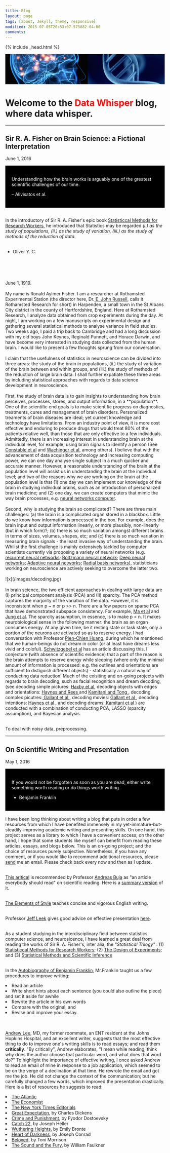 ```yaml
---
title: Blog
layout: page
tags: [about, Jekyll, theme, responsive]
modified: 2015-07-05T20:53:07.573882-04:00
comments:
---
```

{% include _head.html %}

![x](/images/data_speak.jpg)
<br />

# Welcome to the <span style="color:red">Data Whisper  </span> blog, where data whisper.
<hr>


<h2>Sir R. A. Fisher on Brain Science: a Fictional Interpretation</h2>

June 1, 2016

<div style="background-color:black; color:white; padding:20px;">

<p>Understanding how the brain works is arguably one of the greatest scientific challenges of our time.</p>

– Alivisatos et al.

</div> 

<br> In the introductory of Sir R. A. Fisher's epic book [Statisticcal Methods for Research Workers](/files/Fisher_1.pdf), he introduced that Statistics may be regarded <i>(i.) as the study of populations, (ii.) as the study of variation, (iii.) as the study of methods of the reduction of data.</i>
<br/>
<br> 
- Oliver Y. C.
<br/>
<br/>
<br/>


<br> 
June 1, 1919.
<br/>

<br>
My name is Ronald Aylmer Fisher. I am a researcher at Rothamsted Experimental Station (the director here, Dr.<a href="https://en.wikipedia.org/wiki/E._John_Russell"> E. John Russell</a>, calls it Rothamsted Research for short) in Harpenden, a small town in the St Albans City district in the county of Hertfordshire, England. Here at Rothamsted Research, I analyze data obtained from crop experiments during the day. At night, I am working on a few manuscripts on experimental design and gathering several statistical methods to analyse variance in field studies. Two weeks ago, I paid a trip back to Cambridge and had a long discussion with my old boys John Keynes, Reginald Punnett, and Horace Darwin, and have become very interested in studying data collected from the human brain. I would like to present a few thoughts sprung from our conversation. 
<br/>

<br>
I claim that the usefulness of statistics in neuroscience can be divided into three areas: the study of the brain in populations, (ii.) the study of variation of the brain between and within groups, and (iii.) the study of methods of the reduction of large brain data. I shall further expatiate these three areas by including statistical approaches with regards to data science development in neuroscience.
<br/>

<br> 
First, the study of brain data is to gain insights to understanding how brain perceives, processes, stores, and output information, in a **population**. One of the scientific end goals is to make scientific progress on diagnostics, treatments, cures and management of brain disorders. Personalized treaments of brain diseases are ideal; yet current knowledge and technology have limitations. From an industry point of view, it is more cost effective and enduring to produce drugs that would treat 80% of the patients relative well, than those that are only effective to a few individuals. Admittedly, there is an increasing interest in understanding brain at the individual level, for example, using brain signals to identify a person (See  <a href="http://www.nature.com/neuro/journal/v18/n11/abs/nn.4135.html"> Constable et al</a> and <a href="http://www.ncbi.nlm.nih.gov/pmc/articles/PMC4216735/pdf/nihms-637906.pdf"> Wachinger et al</a>, among others). I believe that with the advancement of data acquisition technology and increasing computing power, we can one day analyse single subject in a much quicker and accurate manner. However, a reasonable understanding of the brain at the population level will assist us in understanding the brain at the individual level; and two of the reasons why we are working on the brain at the population level is that (1) one day we can implement our knowledge of the brain in studying individual brains, such as an introduction of personalized brain medicine; and (2) one day, we can create computers that mimic the way brain processes, e.g. <a href="http://www.nature.com/nature/journal/v529/n7587/full/nature16961.html"> neural networks computer</a>.
<br/>

<br> 
Second, why is studying the brain so complicated? There are three main challenges: (a) the brain is a complicated organ stored in a blackbox. Little do we know how information is processed in the box. For example, does the brain input and output information linearly, or more plausibly, non-linearly (but in which form)?; (b) there is so much variation amongst different brains in terms of sizes, volumes, shapes, etc; and (c) there is so much variation in measuring brain signals - the least invasive way of understanding the brain. Whilist the first challenge is mainly extensively tackled by computer scientists currently via proposing a variety of neural networks (e.g. <a href="https://en.wikipedia.org/wiki/Recurrent_neural_network">recurrent neural networks</a>; <a href="https://en.wikipedia.org/wiki/Boltzmann_machine">Boltzmann neural network</a>; <a href="https://en.wikipedia.org/wiki/Deep_learning#Deep_neural_networks">Deep neural networks</a>; <a href="http://www.sciencedirect.com/science/article/pii/S0169207004001116">Adaptive neural networks</a>; <a href="https://en.wikipedia.org/wiki/Radial_basis_function_network">Radial basis networks</a>), statisticians working on neuroscience are actively seeking to overcome the latter two.
<br/> 

<br>
![x](/images/decoding.jpg)
<br/> 

<br> 
In brain science, the two efficient approaches in dealing with large data are (I) principal component analysis (PCA) and (II) sparcity. The PCA method captures the marjority of the variation of the data. However, it is inconsistent when p ~ n or p >> n. There are a few papers on sparse PCA that have demonstrated subspace consistency. For example, <a href="http://projecteuclid.org/download/pdfview_1/euclid.aos/1368018173">Ma et al</a> and <a href="https://arxiv.org/pdf/0911.3827.pdf">Jung et al</a>. The sparcity assumption, in essence, is to make p < n. It makes neurobiological sense in the following manner: the brain as an organ consumes energy. At any given time, be it resting state or task state, only a portion of the neurons are activated so as to reserve energy. I had conversation with Professor <a href="http://www.jhsph.edu/faculty/directory/profile/323/pien-chien-huang">Pien-Chien Huang</a>, during which he mentioned that we human-beings do not dream in color (or at least have dreams less vivid and coloful). <a href="http://www.faculty.ucr.edu/~eschwitz/SchwitzPapers/DreamChina051031.htm">Schwitzgebel et al</a> has an article discussing this. I conjecture (with absence of scientific evidence) that a part of the reason is the brain attempts to reserve energy while sleeping (where only the minimal amount of information is processed: e.g. the outlines and orientations are sufficient to distiguish different objects) - statistically a natural way of conducting data reduction! Much of the exisiting and on-going projects with regards to brain decoding, such as facial recognition and dream decoding, (see decoding simple pictures: <a href="http://haxbylab.dartmouth.edu/publications/HGF+01.pdf"> Haxby et al</a>, decoding objects with edges and orientations: <a href="http://www.nature.com/neuro/journal/v8/n5/full/nn1445.html"> Haynes and Rees </a> and <a href="http://www.nature.com/neuro/journal/v8/n5/full/nn1444.html"> Kamitani and Tong </a>, decoding complex picutres:<a href="http://gallantlab.org/_downloads/2009.Naselaris.etal.pdf"> Gallant et al </a>, decoding movies: <a href="https://www.youtube.com/watch?v=nsjDnYxJ0bo"> Gallant et al </a>, decoding intentions: <a href="http://onlinelibrary.wiley.com/doi/10.1111/j.1749-6632.2011.05994.x/pdf"> Haynes et al </a>, and decoding dreams:<a href="http://science.sciencemag.org/content/340/6132/639"> Kamitani et al </a>) are conducted with a combination of conducting PCA, LASSO (sparcity assumption), and Bayesian analysis.
<br/>

<br> To deal with noisy data, preprocessing.
<br/>










<hr>







<h2>On Scientific Writing and Presentation</h2>

May 1, 2016

<div style="background-color:black; color:white; padding:20px;">

<p>If you would not be forgotten as soon as you are dead, either write something worth reading or do things worth writing.</p>

- Benjamin Franklin

</div> 

<br>
I have been long thinking about writing a blog that puts in order a few resources from which I have benefited immensely in my yet-immature-but-steadily-improving academic writing and presenting skills. On one hand, this project serves as a library to which I have a convenient access; on the other hand, I hope that some students like myself can benefit from reading these articles, essays, and blogs below. This is an on-going project; and the choice of resources purely subjective. Nonetheless, if you have any comment, or if you would like to recommend additional resources, please <a href="mailto:olivery.chen@yahoo.com?Subject=Comment%20on%20your%20blog" target="_top">send</a> me an email. Please check back every now and then as I update.
<br/>


<br>[This aritical](/files/doc/scientific_writing.pdf) is recommended by Professor [Andreas Buja](http://www-stat.wharton.upenn.edu/~buja) as "an article everybody should read" on scientific reading. Here is a [summary version](/files/doc/summary.pdf) of it.
<br/>

<br>[The Elements of Style](/files/doc/Style.pdf) teaches concise and vigorous English writing.
<br/>

<br>Professor [Jeff Leek](http://jtleek.com) gives good advice on effective presentation [here](/files/doc/Presentation_Leek.pdf).
<br/>

<br>As a student studying in the interdisciplinary field between statistics, computer science, and neurosicence, I have learned a great deal from reading the works of Sir R. A. Fisher's, inter alia, the <em>"Statistical Trilogy"</em> : (1) [Statisticcal Methods for Research Workers](/files/Fisher_1.pdf); (2) [The Design of Experiments](/files/Fisher_2.pdf); and (3) [Statistical Methods and Scientific Inference](http://www.amazon.com/Statistical-Methods-Scientific-Inference-Ronald/dp/0028447409)
<br/>


<br>In the [Autobiography of Benjamin Franklin](https://archive.org/details/autobiography00franuoft),  Mr.Franklin taught us a few procedures to improve writing:
<li> Read an article </li>
<li> Write short hints about each sentence (you could also outline the piece) and set it aside for awhile </li>
<li> Rewrite the article in his own words</li>
<li> Compare with the original, and</li> 
<li> Revise and improve your essay.</li>
<br />

<br> <a href="http://www.hopkinsmedicine.org/otolaryngology/our_team/residents_fellows.html">Andrew Lee</a>, MD, my former roommate, an ENT resident at the Johns Hopkins Hospital, and an excellent writer, suggests that the most effective thing to do to improve one's writing skills is to read essays; and read them <b>critically</b>. "By critically", Andrew elaborates, "I mean while reading, think why does the author choose that particular word, and what does that word do?" To highlight the importance of effective writing, I once asked Andrew to read an email of mine in response to a job application, which seemed to be on the verge of a declination at that time. He rewrote the email and got me the job. He did not change the context of the communication; but he carefully changed a few words, which improved the presentation drastically. Here is a list of resources he suggests to read:

<li> <a href="http://www.theatlantic.com">The Atlantic</a> </li>
<li> <a href="http://www.economist.com">The Economist</a> </li>
<li> <a href="http://topics.nytimes.com/top/opinion/editorialsandoped/editorials/index.html">The New York Times Editorials</a></li>
<li> <a href="{{ site.baseurl }}/files/Great_Expectations.pdf">Great Expectation</a>, by Charles Dickens</li>
<li> <a href="{{ site.baseurl }}/files/Crime_and_Punishment.pdf">Crime and Punishment</a>, by Fyodor Dostoevsky </li>
<li> <a href="{{ site.baseurl }}/files/Catch_22.pdf">Catch 22</a>, by Joseph Heller </li>
<li> <a href="{{ site.baseurl }}/files/Wuthering_Heights.pdf">Wuthering Heights</a>, by Emily Bronte</li>
<li> <a href="{{ site.baseurl }}/files/Heart_of_Darkness.pdf">Heart of Darkness</a>, by Joseph Conrad</li>
<li> <a href="{{ site.baseurl }}/files/Beloved.pdf">Beloved</a>, by Toni Morrison</li>
<li> <a href="{{ site.baseurl }}/files/The_sound_and_the_fury.pdf">The Sound and the Fury</a>, by William Faulkner</li>
<br/>

